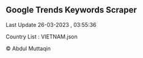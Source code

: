 

## Google Trends Keywords Scraper 
 
Last Update 26-03-2023 , 03:55:36

Country List :
VIETNAM.json



© Abdul Muttaqin 
